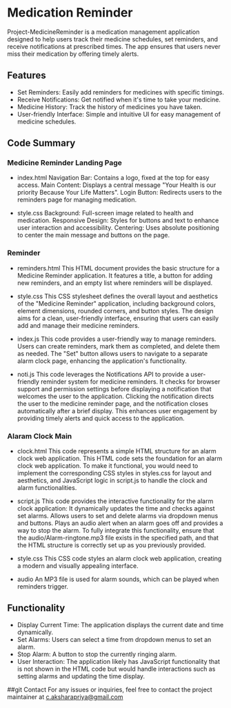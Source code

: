# Medication Reminder
Project-MedicineReminder is a medication management application designed to help users track their medicine schedules, set reminders, and receive notifications at prescribed times. The app ensures that users never miss their medication by offering timely alerts.

## Features
- Set Reminders: Easily add reminders for medicines with specific timings.
- Receive Notifications: Get notified when it's time to take your medicine.
- Medicine History: Track the history of medicines you have taken.
- User-friendly Interface: Simple and intuitive UI for easy management of medicine schedules.

## Code Summary

### Medicine Reminder Landing Page
- index.html
Navigation Bar: Contains a logo, fixed at the top for easy access.
Main Content: Displays a central message "Your Health is our priority Because Your Life Matters".
Login Button: Redirects users to the reminders page for managing medication.

- style.css
Background: Full-screen image related to health and medication.
Responsive Design: Styles for buttons and text to enhance user interaction and accessibility.
Centering: Uses absolute positioning to center the main message and buttons on the page.

### Reminder
- reminders.html 
    This HTML document provides the basic structure for a Medicine Reminder application. It features a title, a button for adding new reminders, and an empty list where reminders will be displayed. 

- style.css
    This CSS stylesheet defines the overall layout and aesthetics of the "Medicine Reminder" application, including background colors, element dimensions, rounded corners, and button styles. The design aims for a clean, user-friendly interface, ensuring that users can easily add and manage their medicine reminders.

- index.js
    This code provides a user-friendly way to manage reminders. Users can create reminders, mark them as completed, and delete them as needed. The "Set" button allows users to navigate to a separate alarm clock page, enhancing the application's functionality.

- noti.js
    This code leverages the Notifications API to provide a user-friendly reminder system for medicine reminders. It checks for browser support and permission settings before displaying a notification that welcomes the user to the application. Clicking the notification directs the user to the medicine reminder page, and the notification closes automatically after a brief display. This enhances user engagement by providing timely alerts and quick access to the application.


### Alaram Clock Main
- clock.html 
This code represents a simple HTML structure for an alarm clock web application.
This HTML code sets the foundation for an alarm clock web application. To make it functional, you would need to implement the corresponding CSS styles in styles.css for layout and aesthetics, and JavaScript logic in script.js to handle the clock and alarm functionalities.

- script.js
This code provides the interactive functionality for the alarm clock application:
It dynamically updates the time and checks against set alarms.
Allows users to set and delete alarms via dropdown menus and buttons.
Plays an audio alert when an alarm goes off and provides a way to stop the alarm.
To fully integrate this functionality, ensure that the audio/Alarm-ringtone.mp3 file exists in the specified path, and that the HTML structure is correctly set up as you previously provided.

- style.css
This CSS code styles an alarm clock web application, creating a modern and visually appealing interface.

- audio
An MP3 file is used for alarm sounds, which can be played when reminders trigger.


## Functionality
- Display Current Time: The application displays the current date and time dynamically.
- Set Alarms: Users can select a time from dropdown menus to set an alarm.
- Stop Alarm: A button to stop the currently ringing alarm.
- User Interaction: The application likely has JavaScript functionality that is not shown in the HTML code but would handle interactions such as setting alarms and updating the time display.


##git Contact
For any issues or inquiries, feel free to contact the project maintainer at c.aksharapriya@gmail.com


